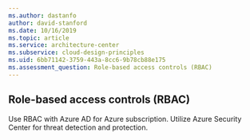 ```yaml
---
ms.author: dastanfo
author: david-stanford
ms.date: 10/16/2019
ms.topic: article
ms.service: architecture-center
ms.subservice: cloud-design-principles
ms.uid: 6bb71142-3759-443a-8cc6-9b78cb88e175
ms.assessment_question: Role-based access controls (RBAC)
---
```

## Role-based access controls (RBAC)

Use RBAC with Azure AD for Azure subscription. Utilize Azure Security Center for threat detection and protection.
